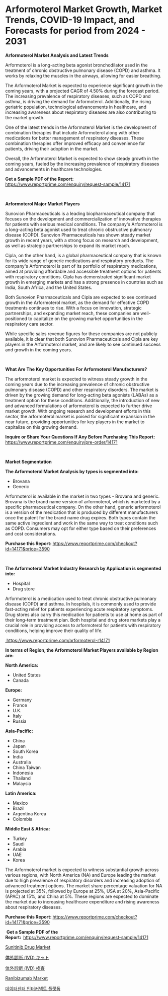 <p><h1>Arformoterol Market Growth, Market Trends, COVID-19 Impact, and Forecasts for period from 2024 - 2031</h1></p><p><strong>Arformoterol Market Analysis and Latest Trends</strong></p>
<p><p>Arformoterol is a long-acting beta agonist bronchodilator used in the treatment of chronic obstructive pulmonary disease (COPD) and asthma. It works by relaxing the muscles in the airways, allowing for easier breathing.</p><p>The Arformoterol Market is expected to experience significant growth in the coming years, with a projected CAGR of 4.50% during the forecast period. The increasing prevalence of respiratory diseases, such as COPD and asthma, is driving the demand for Arformoterol. Additionally, the rising geriatric population, technological advancements in healthcare, and increasing awareness about respiratory diseases are also contributing to the market growth.</p><p>One of the latest trends in the Arformoterol Market is the development of combination therapies that include Arformoterol along with other medications for better management of respiratory diseases. These combination therapies offer improved efficacy and convenience for patients, driving their adoption in the market.</p><p>Overall, the Arformoterol Market is expected to show steady growth in the coming years, fueled by the increasing prevalence of respiratory diseases and advancements in healthcare technologies.</p></p>
<p><strong>Get a Sample PDF of the Report:&nbsp;</strong> <a href="https://www.reportprime.com/enquiry/request-sample/14171">https://www.reportprime.com/enquiry/request-sample/14171</a></p>
<p>&nbsp;</p>
<p><strong>Arformoterol Major Market Players</strong></p>
<p><p>Sunovion Pharmaceuticals is a leading biopharmaceutical company that focuses on the development and commercialization of innovative therapies for patients with serious medical conditions. The company's Arformoterol is a long-acting beta agonist used to treat chronic obstructive pulmonary disease (COPD). Sunovion Pharmaceuticals has shown steady market growth in recent years, with a strong focus on research and development, as well as strategic partnerships to expand its market reach.</p><p>Cipla, on the other hand, is a global pharmaceutical company that is known for its wide range of generic medications and respiratory products. The company's Arformoterol is part of its portfolio of respiratory medications, aimed at providing affordable and accessible treatment options for patients with respiratory conditions. Cipla has demonstrated significant market growth in emerging markets and has a strong presence in countries such as India, South Africa, and the United States.</p><p>Both Sunovion Pharmaceuticals and Cipla are expected to see continued growth in the Arformoterol market, as the demand for effective COPD treatments continues to rise. With a focus on innovation, strategic partnerships, and expanding market reach, these companies are well-positioned to capitalize on the growing market opportunities in the respiratory care sector.</p><p>While specific sales revenue figures for these companies are not publicly available, it is clear that both Sunovion Pharmaceuticals and Cipla are key players in the Arformoterol market, and are likely to see continued success and growth in the coming years.</p></p>
<p>&nbsp;</p>
<p><strong>What Are The Key Opportunities For Arformoterol Manufacturers?</strong></p>
<p><p>The arformoterol market is expected to witness steady growth in the coming years due to the increasing prevalence of chronic obstructive pulmonary disease (COPD) and other respiratory disorders. The market is driven by the growing demand for long-acting beta agonists (LABAs) as a treatment option for these conditions. Additionally, the introduction of new and advanced formulations of arformoterol is expected to further drive market growth. With ongoing research and development efforts in this sector, the arformoterol market is poised for significant expansion in the near future, providing opportunities for key players in the market to capitalize on this growing demand.</p></p>
<p><strong>Inquire or Share Your Questions If Any Before Purchasing This Report:</strong> <a href="https://www.reportprime.com/enquiry/pre-order/14171">https://www.reportprime.com/enquiry/pre-order/14171</a></p>
<p>&nbsp;</p>
<p><strong>Market Segmentation</strong></p>
<p><strong>The Arformoterol Market Analysis by types is segmented into:</strong></p>
<p><ul><li>Brovana</li><li>Generic</li></ul></p>
<p><p>Arformoterol is available in the market in two types - Brovana and generic. Brovana is the brand name version of arformoterol, which is marketed by a specific pharmaceutical company. On the other hand, generic arformoterol is a version of the medication that is produced by different manufacturers once the patent for the brand name drug expires. Both types contain the same active ingredient and work in the same way to treat conditions such as COPD. Consumers may opt for either type based on their preferences and cost considerations.</p></p>
<p><strong>Purchase this Report:&nbsp;</strong><a href="https://www.reportprime.com/checkout?id=14171&price=3590">https://www.reportprime.com/checkout?id=14171&price=3590</a></p>
<p>&nbsp;</p>
<p><strong>The Arformoterol Market Industry Research by Application is segmented into:</strong></p>
<p><ul><li>Hospital</li><li>Drug store</li></ul></p>
<p><p>Arformoterol is a medication used to treat chronic obstructive pulmonary disease (COPD) and asthma. In hospitals, it is commonly used to provide fast-acting relief for patients experiencing acute respiratory symptoms. Drug stores also carry this medication for patients to use at home as part of their long-term treatment plan. Both hospital and drug store markets play a crucial role in providing access to arformoterol for patients with respiratory conditions, helping improve their quality of life.</p></p>
<p><a href="https://www.reportprime.com/arformoterol-r14171">&nbsp;https://www.reportprime.com/arformoterol-r14171</a></p>
<p><strong>In terms of Region, the Arformoterol Market Players available by Region are:</strong></p>
<p>
    <p> <strong> North America: </strong>
        <ul>
            <li>United States</li>
            <li>Canada</li>
        </ul>
        </p> 
    <p> <strong> Europe: </strong>
        <ul>
            <li>Germany</li>
            <li>France</li>
            <li>U.K.</li>
            <li>Italy</li>
            <li>Russia</li>
        </ul>
        </p> 
    <p> <strong> Asia-Pacific: </strong>
        <ul>
            <li>China</li>
            <li>Japan</li>
            <li>South Korea</li>
            <li>India</li>
            <li>Australia</li>
            <li>China Taiwan</li>
            <li>Indonesia</li>
            <li>Thailand</li>
            <li>Malaysia</li>
        </ul>
        </p> 
    <p> <strong> Latin America: </strong>
        <ul>
            <li>Mexico</li>
            <li>Brazil</li>
            <li>Argentina Korea</li>
            <li>Colombia</li>
        </ul>
        </p> 
    <p> <strong> Middle East & Africa: </strong>
        <ul>
            <li>Turkey</li>
            <li>Saudi</li>
            <li>Arabia</li>
            <li>UAE</li>
            <li>Korea</li>
        </ul>
    </p>
    </p>
<p><p>The Arformoterol market is expected to witness substantial growth across various regions, with North America (NA) and Europe leading the market due to high prevalence of respiratory disorders and increasing adoption of advanced treatment options. The market share percentage valuation for NA is projected at 35%, followed by Europe at 25%, USA at 20%, Asia-Pacific (APAC) at 15%, and China at 5%. These regions are expected to dominate the market due to increasing healthcare expenditure and rising awareness about respiratory diseases.</p></p>
<p><strong>Purchase this Report: </strong><a href="https://www.reportprime.com/checkout?id=14171&price=3590">https://www.reportprime.com/checkout?id=14171&price=3590</a></p>
<p>&nbsp;<strong>Get a Sample PDF of the Report:&nbsp;&nbsp;</strong><a href="https://www.reportprime.com/enquiry/request-sample/14171">https://www.reportprime.com/enquiry/request-sample/14171</a></p>
<p><strong></strong></p>
<p><p><a href="https://github.com/RosemarieLeffler2023/Market-Research-Report-List-1/blob/main/sunitinib-drug-market.md">Sunitinib Drug Market</a></p><p><a href="https://github.com/NovaStamm2023/Market-Research-Report-List-1/blob/main/183748580790.md">体外診断 (IVD) キット</a></p><p><a href="https://github.com/JerelSchulit20231/Market-Research-Report-List-1/blob/main/114168180791.md">体外診断 (IVD) 検査</a></p><p><a href="https://github.com/susanjprice2023/Market-Research-Report-List-1/blob/main/ranibizumab-market.md">Ranibizumab Market</a></p><p><a href="https://github.com/durgin521/Market-Research-Report-List-1/blob/main/433323075183.md">데이터센터 인터커넥트 플랫폼</a></p></p>